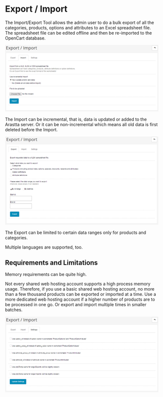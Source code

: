 Export / Import
===============

The Import/Export Tool allows the admin user to do a bulk export of all the categories, products, options and attributes to an Excel spreadsheet file. The spreadsheet file can be edited offline and then be re-imported to the OpenCart database.

![import backend](_images/export-import-2.png)

The Import can be incremental, that is, data is updated or added to the Arastta server. Or it can be non-incremental which means all old data is first deleted before the Import.

![export backend](_images/export-import-1.png)

The Export can be limited to certain data ranges only for products and categories.

Multiple languages are supported, too.

Requirements and Limitations
----------------

Memory requirements can be quite high.

Not every shared web hosting account supports a high process memory usage. 
Therefore, if you use a basic shared web hosting account, no more than a few thousand products can be exported or imported at a time. 
Use a more dedicated web hosting account if a higher number of products are to be processed in one go. Or export and import multiple times in smaller batches.

![export import settings](_images/export-import-3.png)
